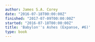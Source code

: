 ```yaml
---
author: James S.A. Corey
date: "2016-07-18T00:00:00Z"
finished: "2017-07-09T00:00:00Z"
started: "2016-07-18T00:00:00Z"
title: 'Babylon''s Ashes (Expanse, #6)'
type: book
---
```

